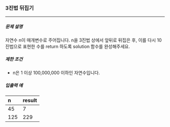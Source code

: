 ### 3진법 뒤집기

***

##### 문제 설명

자연수 n이 매개변수로 주어집니다. n을 3진법 상에서 앞뒤로 뒤집은 후, 이를 다시 10진법으로 표현한 수를 return 하도록 solution 함수를 완성해주세요.

##### 제한 조건

- n은 1 이상 100,000,000 이하인 자연수입니다.

##### 입출력 예

| n | result | 
| :----- | :----- |
| 45 | 7 |
| 125 | 229 |    